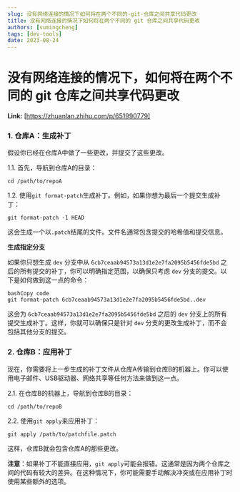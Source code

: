 ```yaml
---
slug: 没有网络连接的情况下如何将在两个不同的-git-仓库之间共享代码更改
title: 没有网络连接的情况下如何将在两个不同的 git 仓库之间共享代码更改
authors: [sumingcheng]
tags: [dev-tools]
date: 2023-08-24
---
```


# 没有网络连接的情况下，如何将在两个不同的 git 仓库之间共享代码更改



 **Link:** [https://zhuanlan.zhihu.com/p/651990779]

### 1. 仓库A：生成补丁  

假设你已经在仓库A中做了一些更改，并提交了这些更改。

1.1. 首先，导航到仓库A的目录：

```
cd /path/to/repoA 
```

1.2. 使用`git format-patch`生成补丁。例如，如果你想为最后一个提交生成补丁：

```
git format-patch -1 HEAD 
```

这会生成一个以`.patch`结尾的文件。文件名通常包含提交的哈希值和提交信息。

**生成指定分支**

如果你只想生成 `dev` 分支中从 `6cb7ceaab94573a13d1e2e7fa2095b5456fde5bd` 之后的所有提交的补丁，你可以明确指定范围，以确保只考虑 `dev` 分支的提交。以下是如何做到这一点的命令：

```
bashCopy code
git format-patch 6cb7ceaab94573a13d1e2e7fa2095b5456fde5bd..dev

```

这会为 `6cb7ceaab94573a13d1e2e7fa2095b5456fde5bd` 之后的 `dev` 分支上的所有提交生成补丁。这样，你就可以确保只是针对 `dev` 分支的更改生成补丁，而不会包括其他分支的提交。

### 2. 仓库B：应用补丁  

现在，你需要将上一步生成的补丁文件从仓库A传输到仓库B的机器上。你可以使用电子邮件、USB驱动器、网络共享等任何方法来做到这一点。

2.1. 在仓库B的机器上，导航到仓库B的目录：

```
cd /path/to/repoB 
```

2.2. 使用`git apply`来应用补丁：

```
git apply /path/to/patchfile.patch 
```

这样，仓库B就会包含仓库A的那些更改。

**注意**：如果补丁不能直接应用，`git apply`可能会报错。这通常是因为两个仓库之间的代码有较大的差异。在这种情况下，你可能需要手动解决冲突或在应用补丁时使用某些额外的选项。
